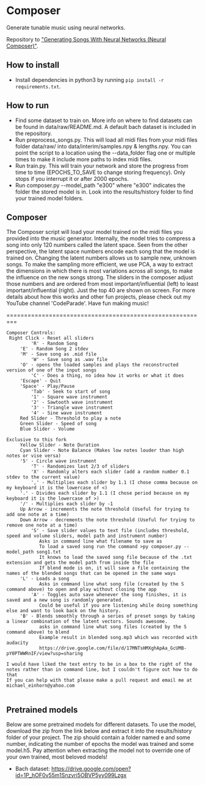 # Composer
Generate tunable music using neural networks.

Repository to ["Generating Songs With Neural Networks (Neural Composer)"](https://youtu.be/UWxfnNXlVy8).

## How to install

* Install dependencies in python3 by running `pip install -r requirements.txt`.

## How to run

* Find some dataset to train on. More info on where to find datasets can be found in data/raw/README.md. A default bach dataset is included in the repository.
* Run preprocess_songs.py. This will load all midi files from your midi files folder data/raw/ into data/interim/samples.npy & lengths.npy.
  You can point the script to a location using the --data_folder flag one or multiple times to make it include more paths to  index midi files.
* Run train.py. This will train your network and store the progress from time to time (EPOCHS_TO_SAVE to change storing frequency).
  Only stops if you interrupt it or after 2000 epochs.
* Run composer.py --model_path "e300" where "e300" indicates the folder the stored model is in. Look into the results/history folder to find your trained model folders.

## Composer

The Composer script will load your model trained on the midi files you provided
into the music generator.
Internally, the model tries to compress a song into only 120 numbers called the latent space.
Seen from the other perspective, the latent space numbers encode each song that the model
is trained on. Changing the latent numbers allows us to sample new, unknown songs.
To make the sampling more efficient, we use PCA, a way to extract the dimensions in which there is 
most variations across all songs, to make the influence on the new songs strong. 
The sliders in the composer adjust those numbers and are ordered from most
important/influential (left) to least important/influential (right).  Just the
top 40 are shown on screen.  For more details about how
this works and other fun projects, please check out my
YouTube channel 'CodeParade'.  Have fun making music!

=========================================================
```
Composer Controls:
 Right Click - Reset all sliders
         'R' - Random Song
	 'E' - Random Song 2 stdev
	 'M' - Save song as .mid file
         'W' - Save song as .wav file
	 'O' - opens the loaded samples and plays the reconstructed version of one of the input songs
         'C' - Does a thing, no idea how it works or what it does
	 'Escape' - Quit
	 'Space' - Play/Pause
         'Tab' - Seek to start of song
         '1' - Square wave instrument
         '2' - Sawtooth wave instrument
         '3' - Triangle wave instrument
         '4' - Sine wave instrument
	 Red Slider - Threshold to play a note
	 Green Slider - Speed of song
	 Blue Slider - Volume
	
Exclusive to this fork
	 Yellow Slider - Note Duration
	 Cyan Slider - Note Balance (Makes low notes louder than high notes or vise versa)
	 '5' - Circle wave instrument
         'T' - Randomizes last 2/3 of sliders
         'X' - Randomly alters each slider (add a random number 0.1 stdev to the current value)
         ',' - Multiplies each slider by 1.1 (I chose comma because on my keyboard it is the lowercase of <)
	 '.' - Divides each slider by 1.1 (I chose period because on my keyboard it is the lowercase of >)
	 '/' - Multiplies each slider by -1
	 Up Arrow - increments the note threshold (Useful for trying to add one note at a time)
	 Down Arrow - decrements the note threshold (Useful for trying to remove one note at a time)
         'S' - Save slider values to text file (includes threshold, speed and volume sliders, model path and instrument number)
			Asks in command line what filename to save as
			To load a saved song run the command >py composer.py --model_path song1.txt
			It knows to load the saved song file because of the .txt extension and gets the model path from inside the file
			If blend mode is on, it will save a file containing the names of the blended songs that can be opened in the same ways
	 'L' - Loads a song
			Asks in command line what song file (created by the S command above) to open and play without closing the app
         'A' - Toggles auto save whenever the song finishes, it is saved and a new song is randomly generated.
			Could be useful if you are listening while doing something else and want to look back on the history.
	 'B' - Blends smoothly through a series of preset songs by taking a linear combination of the latent vectors. Sounds awesome.
			asks in command line what song files (created by the S command above) to blend
			Example result in blended song.mp3 which was recorded with audacity
			https://drive.google.com/file/d/17MNTsHMXghApAa_GcUMB-pY0PTWWRnIF/view?usp=sharing

I would have liked the text entry to be in a box to the right of the notes rather than in command line, but I couldn't figure out how to do that
If you can help with that please make a pull request and email me at
michael_einhorn@yahoo.com
	 
```

## Pretrained models

Below are some pretrained models for different datasets. To use the model, download the zip from the
link below and extract it into the results/history folder of your project. The zip should contain a folder 
named e and some number, indicating the number of epochs the model was trained and some model.h5.
Pay attention when extracting the model not to override one of your own trained, most beloved models!

* Bach dataset: https://drive.google.com/open?id=1P_hOF0v55m1Snzvri5OBVP5yy099Lzgx

